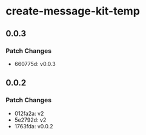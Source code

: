 # create-message-kit-temp

## 0.0.3

### Patch Changes

- 660775d: v0.0.3

## 0.0.2

### Patch Changes

- 012fa2a: v2
- 5e2792d: v2
- 1763fda: v0.0.2
